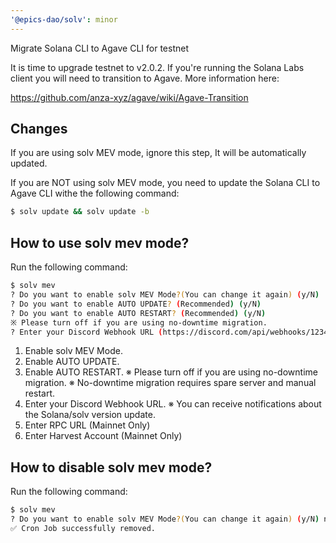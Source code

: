 ```yaml
---
'@epics-dao/solv': minor
---
```


Migrate Solana CLI to Agave CLI for testnet

It is time to upgrade testnet to v2.0.2.
If you're running the Solana Labs client you will need to transition to Agave.
More information here:

https://github.com/anza-xyz/agave/wiki/Agave-Transition

## Changes

If you are using solv MEV mode, ignore this step, It will be automatically updated.

If you are NOT using solv MEV mode, you need to update the Solana CLI to Agave CLI withe the following command:

```bash
$ solv update && solv update -b
```

## How to use solv mev mode?

Run the following command:

```bash
$ solv mev
? Do you want to enable solv MEV Mode?(You can change it again) (y/N)
? Do you want to enable AUTO UPDATE? (Recommended) (y/N)
? Do you want to enable AUTO RESTART? (Recommended) (y/N)
※ Please turn off if you are using no-downtime migration.
? Enter your Discord Webhook URL (https://discord.com/api/webhooks/1234)
```

1.  Enable solv MEV Mode.
2.  Enable AUTO UPDATE.
3.  Enable AUTO RESTART.
    ※ Please turn off if you are using no-downtime migration.
    ※ No-downtime migration requires spare server and manual restart.
4.  Enter your Discord Webhook URL.
    ※ You can receive notifications about the Solana/solv version update.
5.  Enter RPC URL (Mainnet Only)
6.  Enter Harvest Account (Mainnet Only)

## How to disable solv mev mode?

Run the following command:

```bash
$ solv mev
? Do you want to enable solv MEV Mode?(You can change it again) (y/N) n
✅ Cron Job successfully removed.
```
